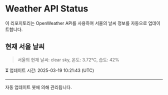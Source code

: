 
# Weather API Status

이 리포지토리는 OpenWeather API를 사용하여 서울의 날씨 정보를 자동으로 업데이트합니다.

## 현재 서울 날씨
> 서울의 현재 날씨: clear sky, 온도: 3.72°C, 습도: 42%

⏳ 업데이트 시간: 2025-03-19 10:21:43 (UTC)

---
자동 업데이트 봇에 의해 관리됩니다.
